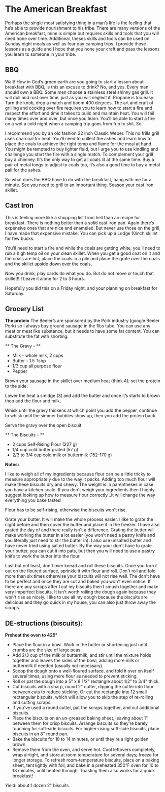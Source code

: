 # The American Breakfast
Perhaps the single most satisfying thing in a man’s life is the feeling that he’s able to provide nourishment to his tribe. There are many versions of the American breakfast, mine is simple but requires skills and tools that you will need hone over time. Additional, theses skills and tools can be used on Sunday night meals as well as four day camping trips. I provide these lessons as a guide and I hope that you hone your craft and pass the lessons you learn to someone in your tribe.

## BBQ
Wait! How in God’s green earth are you going to start a lesson about breakfast with BBQ, is this an excuse to drink? No, and yes. Every man should own a BBQ. Some men choose a stainless steel shinny gas grill. It will dull and rust over time, just as you will neglect it. Propane is too easy. Turn the knob, drop a match and boom 400 degrees. The art and craft of grilling and cooking over fire requires you to learn how to start a fire and respect the effort and time it takes to build and maintain heat. You will fail many times over and over, but once you learn. You’ll be able to start a fire on a wet a cold night when a camping trip goes from fun to shit. So

I recommend you by an old fashion 22 inch Classic Weber. This no frills grill uses charcoal for heat. You’ll need to collect the ashes and learn how to place the coals to achieve the right temp and flame for the meal at hand. You might be tempted to buy lighter fluid, but I urge you to use kindling and challenge you start the fire with a single match. To complement your grill buy a chimney. It’s the only way to get all coals lit at the same time. Buy a pair of metal tongs to adjust to coals too, it’s also a good time to buy a metal pail for the ashes.

So what does the BBQ have to do with the breakfast, hang with me for a minute. See you need to grill to an important thing. Season your cast iron skillet.

## Cast Iron
This is feeling more like a shopping list from hell than an recipe for breakfast. There is nothing better than a solid cast iron pan. Again there’s expensive ones that are nice and enameled. But never use those on the grill, I have made that expensive mistake. You can pick up a Lodge 10inch skillet for few bucks.

You’ll need to start a fire and while the coals are getting white, you’ll need to rub a high temp oil on your clean skillet. When you get a good coat on it and the coals are hot, place the coals in a pile and place the grate over the coals and the skillet upside down over the coals.

Now you drink, play cards do what you do. But do not move or touch that skillet!!!! Leave it alone for 2 to 3 hours.

Hopefully you did this on a Friday night, and your planning on breakfast for Saturday.

## Grocery List

**The protein**
 The Beeler’s are sponsored by the Pork industry (google Beeler Pork) so I always buy ground sausage in the 1lbs tube. You can use any meat or meat like substance, but it needs to have some fat content. You can substitute the fat with shorting.

** The Gravy - **
- Milk - whole milk, 2 cups
- Butter - 1.5 Tsbp
- 1/3 cup all purpose flour
- Pepper

Brown your sausage in the skillet over medium heat (think 4); set the protein to the side.

Lower the heat a smidge (3) and add the butter and once it’s starts to brown then add the flour and milk.

Whisk until the gravy thickens at which point you add the pepper, continue to whisk until the simmer bubbles show up, then you add the protein back.

Serve the gravy over the open biscuit

** The Biscuits - **
- 2 cups Self-Rising Flour (227 g)
- 1/4 cup cold butter grated (57 g)
- 2/3 to 3/4 cup cold milk or buttermilk (152-170 g)

__Notes:__

I like to weigh all of my ingredients because flour can be a little tricky to measure appropriately due to the way it packs. Adding too much flour will make these biscuits dry and chewy. The weight is in parentheses in case you have a kitchen scale. If you don't weigh your ingredients then I highly suggest looking up how to measure flour correctly...it will change the way everything you bake tastes!

Flour has to be self-rising, otherwise the biscuits won't rise.

Grate your butter. It will make the whole process easier. I like to grate the night before and then cover the butter and place it in the freezer. I have also grated the day of and there really isn't a difference. Grating the butter will make working the butter in a lot easier (you won't need a pastry knife and you literally just need to stir the butter in). I also use unsalted butter and have never tried using salted butter. By the way your don't have to grate your butter, you can cut it into pats, but then you will need to use a pastry knife to work the butter into the flour.

Last but not least, don't over knead and roll these biscuits. Once you turn it out on the floured surface, sprinkle it with flour and roll. Don't roll and fold more than six times otherwise your biscuits will not rise well. The don't have to be perfect and once they are cut and baked you won't even notice. If there are any scraps after I cut my biscuits then I smush together and make very imperfect biscuits. It isn't worth rolling the dough again because they won't rise as nicely. I like to use all my dough because the biscuits are delicious and they go quick in my house, you can also just throw away the scraps.

## DE-structions (biscuits):

**Preheat the oven to 425°**

- Place the flour in a bowl. Work in the butter or shortening just until crumbs are the size of large peas.
- Add 2/3 cup of the milk or buttermilk, and stir until the mixture holds together and leaves the sides of the bowl, adding more milk or buttermilk if needed (usually not necessary).
- Scoop the dough onto a well-floured surface, and fold it over on itself several times, using more flour as needed to prevent sticking.
- Roll or pat the dough into a 5" x 8 1/2" rectangle about 1/2" to 3/4" thick.
- Cut biscuits with a sharp, round 2" cutter, dipping the cutter into flour between cuts to reduce sticking. Or cut the rectangle into 12 small rectangular biscuits, which will allow you to skip the step of re-rolling and cutting scraps.
- If you've used a round cutter, pat the scraps together, and cut additional biscuits.
- Place the biscuits on an un-greased baking sheet, leaving about 1" between them for crisp biscuits. Arrange biscuits so they're barely touching for soft-side biscuits. For higher-rising soft-side biscuits, place biscuits in an 8" round pan.
- Bake the biscuits for 10 to 14 minutes, or until they're a light golden brown.
- Remove them from the oven, and serve hot. Cool leftovers completely, wrap airtight, and store at room temperature for several days; freeze for longer storage. To refresh room-temperature biscuits, place on a baking sheet, tent lightly with foil, and bake in a preheated 350°F oven for 10 to 13 minutes, until heated through. Toasting them also works for a quick breakfast!

Yield: about 1 dozen 2" biscuits.
